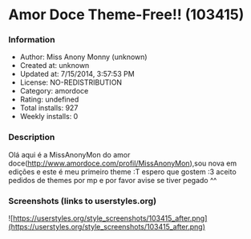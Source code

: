 # Amor Doce Theme-Free!! (103415)

### Information
- Author: Miss Anony Monny (unknown)
- Created at: unknown
- Updated at: 7/15/2014, 3:57:53 PM
- License: NO-REDISTRIBUTION
- Category: amordoce
- Rating: undefined
- Total installs: 927
- Weekly installs: 0


### Description
Olá aqui é a MissAnonyMon do amor doce(http://www.amordoce.com/profil/MissAnonyMon),sou nova em edições e este é meu primeiro theme :T espero que gostem :3 aceito pedidos de themes por mp e por favor avise se tiver pegado ^^


### Screenshots (links to userstyles.org)
![https://userstyles.org/style_screenshots/103415_after.png](https://userstyles.org/style_screenshots/103415_after.png)



